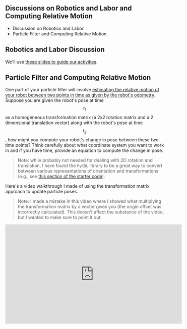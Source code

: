 ## Discussions on Robotics and Labor and Computing Relative Motion

* Discussion on Robotics and Labor
* Particle Filter and Computing Relative Motion


## Robotics and Labor Discussion

We'll use [these slides to guide our activities](https://docs.google.com/presentation/d/1-dzppoIzlgZeOh65lj3UMI5Pp33ysFJlYWxPnuz5GDE/edit?usp=sharing).

## Particle Filter and Computing Relative Motion

One part of your particle filter will involve [estimating the relative motion of your robot between two points in time as given by the robot's odometry](https://github.com/comprobo22/robot_localization/blob/47899d1d1745b56adace25fdff1d08a6bf253a8b/robot_localization/pf.py#L228).  Suppose you are given the robot's pose at time $$t_1$$ as a homogeneous transformation matrix (a 2x2 rotation matrix and a 2 dimensional translation vector) along with the robot's pose at time $$t_2$$, how might you compute your robot's change in pose between these two time points?  Think carefully about what coordinate system you want to work in and if you have time, provide an equation to compute the change in pose. 


> Note: while probably not needed for dealing with 2D rotation and translation, I have found the ``PyKDL`` library to be a great way to convert between various representations of orientation and transformations (e.g., see [this section of the starter code](https://github.com/comprobo22/robot_localization/blob/47899d1d1745b56adace25fdff1d08a6bf253a8b/robot_localization/helper_functions.py#L121)).

Here's a video walkthrough I made of using the transformation matrix approach to update particle poses.

> Note: I made a mistake in this video where I showed what multiplying the transformation matrix by a vector gives you (the origin offset was incorrectly calculated).  This doesn't affect the substance of the video, but I wanted to make sure to point it out.

<iframe width="560" height="315" src="https://www.youtube.com/embed/x7mRC0Gowe8?si=movGSLBJvod5ad06" title="YouTube video player" frameborder="0" allow="accelerometer; autoplay; clipboard-write; encrypted-media; gyroscope; picture-in-picture; web-share" allowfullscreen></iframe>

